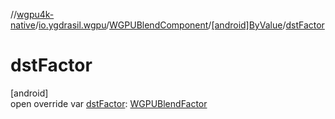 //[wgpu4k-native](../../../../index.md)/[io.ygdrasil.wgpu](../../index.md)/[WGPUBlendComponent](../index.md)/[[android]ByValue](index.md)/[dstFactor](dst-factor.md)

# dstFactor

[android]\
open override var [dstFactor](dst-factor.md): [WGPUBlendFactor](../../-w-g-p-u-blend-factor/index.md)